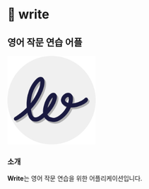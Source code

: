 # 🎉 write

## 영어 작문 연습 어플
<img src="./doc/logo/icon_circle.png" alt="로고" style="width: 200px; height: auto;">

### 소개
**Write**는 영어 작문 연습을 위한 어플리케이션입니다.